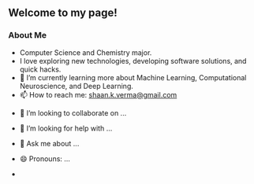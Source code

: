 ## Welcome to my page!

### About Me
* Computer Science and Chemistry major.
* I love exploring new technologies, developing software solutions, and quick hacks.
* 🌱 I’m currently learning more about Machine Learning, Computational Neuroscience, and Deep Learning.
* 📫 How to reach me: shaan.k.verma@gmail.com


- 👯 I’m looking to collaborate on ...
- 🤔 I’m looking for help with ...
- 💬 Ask me about ...

- 😄 Pronouns: ...
- 


<!--
**shaanverma/shaanverma** is a ✨ _special_ ✨ repository because its `README.md` (this file) appears on your GitHub profile.

Here are some ideas to get you started:

- 🔭 I’m currently working on ...
- 🌱 I’m currently learning ...
- 👯 I’m looking to collaborate on ...
- 🤔 I’m looking for help with ...
- 💬 Ask me about ...
- 📫 How to reach me: ...
- 😄 Pronouns: ...
- ⚡ Fun fact: ...
-->
